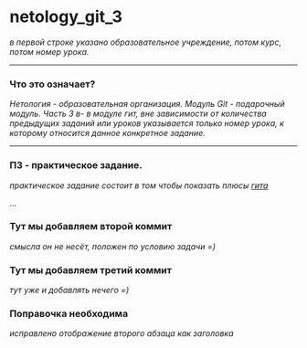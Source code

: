 # netology_git_3
*в первой строке указано образовательное учреждение, потом курс, потом номер урока.*
***
### Что это означает? 

*Нетология - образовательная организация. Модуль Git - подарочный модуль. Часть 3 в- в модуле гит, вне зависимости от количества предыдущих заданий или уроков указывается только номер урока, к которому относится данное конкретное задание.*

---
### ПЗ - практическое задание.
*практическое задание состоит в том чтобы показать плюсы [гита](https://github.com/)*

...
### Тут мы добавляем второй коммит
*смысла он не несёт, положен по условию задачи =)*

### Тут мы добавляем третий коммит
*тут уже и добавлять нечего =)*

### Поправочка необходима
*исправлено отображение второго абзаца как заголовка*